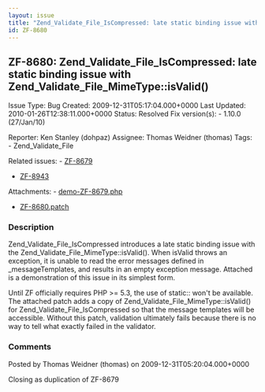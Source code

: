 ```yaml
---
layout: issue
title: "Zend_Validate_File_IsCompressed: late static binding issue with Zend_Validate_File_MimeType::isValid()"
id: ZF-8680
---
```


ZF-8680: Zend\_Validate\_File\_IsCompressed: late static binding issue with Zend\_Validate\_File\_MimeType::isValid()
---------------------------------------------------------------------------------------------------------------------

 Issue Type: Bug Created: 2009-12-31T05:17:04.000+0000 Last Updated: 2010-01-26T12:38:11.000+0000 Status: Resolved Fix version(s): - 1.10.0 (27/Jan/10)
 
 Reporter:  Ken Stanley (dohpaz)  Assignee:  Thomas Weidner (thomas)  Tags: - Zend\_Validate\_File
 
 Related issues: - [ZF-8679](/issues/browse/ZF-8679)
- [ZF-8943](/issues/browse/ZF-8943)
 
 Attachments: - [demo-ZF-8679.php](/issues/secure/attachment/12557/demo-ZF-8679.php)
- [ZF-8680.patch](/issues/secure/attachment/12558/ZF-8680.patch)
 
### Description

Zend\_Validate\_File\_IsCompressed introduces a late static binding issue with the Zend\_Validate\_File\_MimeType::isValid(). When isValid throws an exception, it is unable to read the error messages defined in \_messageTemplates, and results in an empty exception message. Attached is a demonstration of this issue in its simplest form.

Until ZF officially requires PHP >= 5.3, the use of static:: won't be available. The attached patch adds a copy of Zend\_Validate\_File\_MimeType::isValid() for Zend\_Validate\_File\_IsCompressed so that the message templates will be accessible. Without this patch, validation ultimately fails because there is no way to tell what exactly failed in the validator.

 

 

### Comments

Posted by Thomas Weidner (thomas) on 2009-12-31T05:20:04.000+0000

Closing as duplication of ZF-8679

 

 
